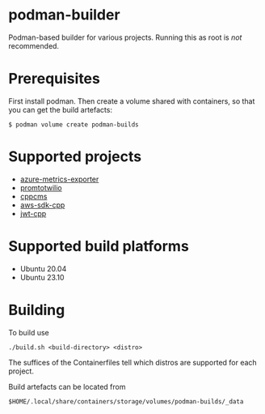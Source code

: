 # podman-builder

Podman-based builder for various projects. Running this as root
is _not_ recommended.

# Prerequisites

First install podman. Then create a volume shared with containers, so
that you can get the build artefacts:

    $ podman volume create podman-builds

# Supported projects

* [azure-metrics-exporter](https://github.com/webdevops/azure-metrics-exporter.git)
* [promtotwilio](https://github.com/Swatto/promtotwilio)
* [cppcms](https://github.com/artyom-beilis/cppcms)
* [aws-sdk-cpp](https://github.com/aws/aws-sdk-cpp)
* [jwt-cpp](https://github.com/Thalhammer/jwt-cpp)

# Supported build platforms

* Ubuntu 20.04
* Ubuntu 23.10

# Building

To build use

    ./build.sh <build-directory> <distro>

The suffices of the Containerfiles tell which distros are supported for each
project.

Build artefacts can be located from

    $HOME/.local/share/containers/storage/volumes/podman-builds/_data
